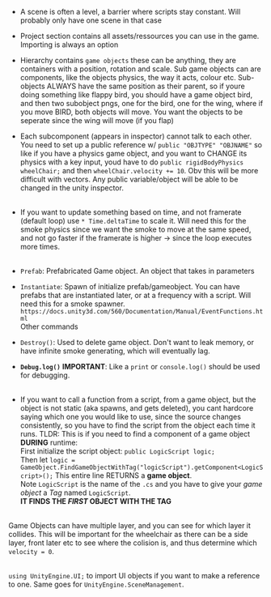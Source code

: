 - A scene is often a level, a barrier where scripts stay constant.
Will probably only have one scene in that case
- Project section contains all assets/ressources you can use in the game. Importing is always an option
- Hierarchy contains `game objects` these can be anything, they are containers with a position, rotation and scale. Sub game objects can are components, like the objects physics, the way it acts, colour etc. Sub-objects ALWAYS have the same position as their parent, so if youre doing something like flappy bird, you should have a game object bird, and then two subobject pngs, one for the bird, one for the wing, where if you move BIRD, both objects will move. You want the objects to be seperate since the wing will move (if you flap)
- Each subcomponent (appears in inspector) cannot talk to each other. You need to set up a public reference w/ `public "OBJTYPE" "OBJNAME"` so like if you have a physics game object, and you want to CHANGE its physics with a key input, youd have to do `public rigidBodyPhysics wheelChair;` and then `wheelChair.velocity += 10`. Obv this will be more difficult with vectors. Any public variable/object will be able to be changed in the unity inspector.
<br><br>
-   If you want to update something based on time, and not framerate (default loop) use `* Time.deltaTime` to scale it.
Will need this for the smoke physics since we want the smoke to move at the same speed, and not go faster if the framerate is higher -> since the loop executes more times.
<br><br>

-   `Prefab`: Prefabricated Game object. An object that takes in parameters
-   `Instantiate`: Spawn of initialize prefab/gameobject. You can have prefabs that are instantiated later, or at a frequency with a script. Will need this for a smoke spawner.
`https://docs.unity3d.com/560/Documentation/Manual/EventFunctions.html` 
<br>Other commands

-   `Destroy()`: Used to delete game object. Don't want to leak memory, or have infinite smoke generating, which will eventually lag.
-   **`Debug.log()`** **IMPORTANT**: Like a `print` or `console.log()` should be used for debugging.
<br><br>

-   If you want to call a function from a script, from a game object, but the object is not static (aka spawns, and gets deleted), you cant hardcore saying which one you would like to use, since the source changes consistently, so you have to find the script from the object each time it runs. TLDR: This is if you need to find a component of a game object **DURING** runtime:<br>
First initialize the script object: `public LogicScript logic;`<br>
Then let `logic = GameObject.FindGameObjectWithTag("logicScript").getComponent<LogicScript>();` This entire line RETURNS a **game object**. <br>
Note `LogicScript` is the name of the `.cs` and you have to give your *game object* a *Tag* named `LogicScript`.<br>
**IT FINDS THE *FIRST* OBJECT WITH THE TAG**
<br><br>

Game Objects can have multiple layer, and you can see for which layer it collides. This will be important for the wheelchair as there can be a side layer, front later etc to see where the colision is, and thus determine which `velocity = 0`.
<br><br>

`using UnityEngine.UI;` to import UI objects if you want to make a reference to one. Same goes for `UnityEngine.SceneManagement`.